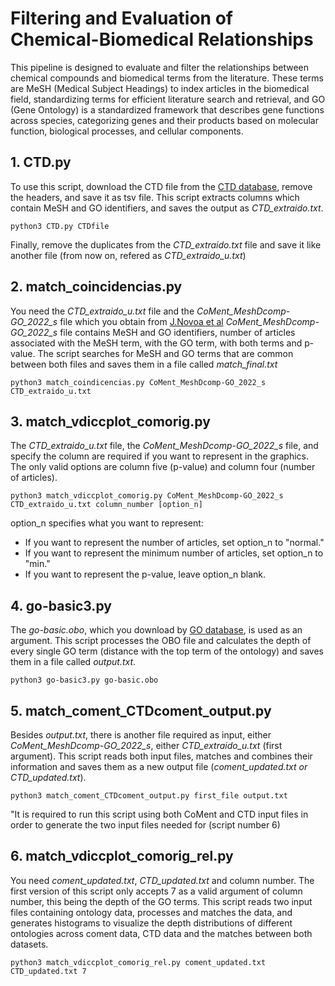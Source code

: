 # Filtering and Evaluation of Chemical-Biomedical Relationships
This pipeline is designed to evaluate and filter the relationships between chemical compounds and biomedical terms from the literature.
These terms are MeSH (Medical Subject Headings) to index articles in the biomedical field, standardizing terms for efficient literature search and retrieval, and GO (Gene Ontology) is a standardized framework that describes gene functions across species, categorizing genes and their products based on molecular function, biological processes, and cellular components. 


## 1. CTD.py
To use this script, download the CTD file from the [CTD database](https://ctdbase.org/downloads/), remove the headers, and save it as tsv file.
This script extracts columns which contain MeSH and GO identifiers, and saves the output as _CTD_extraido.txt_.
```
python3 CTD.py CTDfile
```
Finally, remove the duplicates from the _CTD_extraido.txt_ file and save it like another file (from now on, refered as _CTD_extraido_u.txt_)

## 2. match_coincidencias.py
You need the _CTD_extraido_u.txt_ file and the _CoMent_MeshDcomp-GO_2022_s_ file which you obtain from [J.Novoa et al](https://pubmed.ncbi.nlm.nih.gov/38564426/)
_CoMent_MeshDcomp-GO_2022_s_ file contains MeSH and GO identifiers, number of articles associated with the MeSH term, with the GO term, with both terms and p-value.
The script searches for MeSH and GO terms that are common between both files and saves them in a file called _match_final.txt_
```
python3 match_coindicencias.py CoMent_MeshDcomp-GO_2022_s CTD_extraido_u.txt
```

## 3. match_vdiccplot_comorig.py
The _CTD_extraido_u.txt_ file, the _CoMent_MeshDcomp-GO_2022_s_ file, and specify the column are required if you want to represent in the graphics.
The only valid options are column five (p-value) and column four (number of articles).
```
python3 match_vdiccplot_comorig.py CoMent_MeshDcomp-GO_2022_s CTD_extraido_u.txt column_number [option_n]
```
option_n specifies what you want to represent:
- If you want to represent the number of articles, set option_n to "normal."
- If you want to represent the minimum number of articles, set option_n to "min."
- If you want to represent the p-value, leave option_n blank.

## 4. go-basic3.py
The _go-basic.obo_, which you download by [GO database](http://geneontology.org/docs/download-ontology/), is used as an argument.
This script processes the OBO file and calculates the depth of every single GO term (distance with the top term of the ontology) and saves them in a file called _output.txt_.
```
python3 go-basic3.py go-basic.obo
```

## 5. match_coment_CTDcoment_output.py
Besides _output.txt_, there is another file required as input, either _CoMent_MeshDcomp-GO_2022_s_, either _CTD_extraido_u.txt_ (first argument).
This script reads both input files, matches and combines their information and saves them as a new output file (_coment_updated.txt or CTD_updated.txt_).
```
python3 match_coment_CTDcoment_output.py first_file output.txt
```
"It is required to run this script using both CoMent and CTD input files in order to generate the two input files needed for (script number 6)

## 6. match_vdiccplot_comorig_rel.py
You need _coment_updated.txt_, _CTD_updated.txt_ and column number. The first version of this script only accepts 7 as a valid argument of column number, this being the depth of the GO terms.
This script reads two input files containing ontology data, processes and matches the data, and generates histograms to visualize the depth distributions of different ontologies across coment data, CTD data and the matches between both datasets.
```
python3 match_vdiccplot_comorig_rel.py coment_updated.txt CTD_updated.txt 7
```









